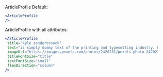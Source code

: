 ArticleProfile Default:

```jsx
<ArticleProfile 
/>
```

ArticleProfile with all attributes:

```jsx
<ArticleProfile
 title="kyle zanderbroock"
 text="is simply dummy text of the printing and typesetting industry. Lorem Ipsum has been the industrys standard dummy text ever since the 1500s,"
 imageUrl="https://images.pexels.com/photos/2420231/pexels-photo-2420231.jpeg"
 titleFontSize="title"
 textFontSize="small"
 flexDirection="column"
/>
```